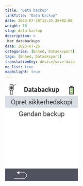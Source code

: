 ```yaml
---
title: "Data backup"
linkTitle: "Data backup"
date: 2023-07-28T13:25:28+02:00
weight: 10
slug: data-backup
description: >
 Kør databackups
date: 2023-07-26
categories: [Enhed, Dataeksport]
tags: [Enhed, Dataeksport]
translationKey: device/save-data
no_list: true
maphilight: true
---
```

<img src="backup.png" alt="VitalControl Data management" title="Data management" usemap="#workmap" class="maphilight" />

<map name="workmap">
  <area shape="rect" coords="2,40,238,80" alt="Create backup" title="Instruktionerne for at oprette en backup kan findes her&#10;Museklik: åbn dokumentation" href="/en/docs/backup/backup/">

  <area shape="rect" coords="2,80,238,120" alt="Restore backup" title="Instruktionerne for at gendanne en backup kan findes her&#10;Museklik: åbn dokumentation" href="/en/docs/backup/restore/">

  <area shape="rect" coords="2,282,120,319" alt="Back" title="Hop tilbage et niveau&#10;Museklik: åbn dokumentation" href="/en/docs/device/data-management/">
</map>
